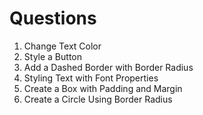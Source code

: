 # Questions

1. Change Text Color
2. Style a Button
3. Add a Dashed Border with Border Radius
4. Styling Text with Font Properties
5. Create a Box with Padding and Margin
6. Create a Circle Using Border Radius
